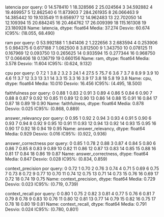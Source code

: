 latencia por query: 0      14.578410
1      18.328566
2      25.024564
3      34.592882
4      19.469957
5      12.862540
6      11.873903
7     284.261935
8      26.066463
9      14.385442
10     19.103549
11      9.656977
12     14.962483
13     22.702050
14     12.109394
15     20.684245
16     20.464762
17     26.009399
18    115.161308
19     23.180928
Name: latencia, dtype: float64
Media: 37.274
Desvio: 60.674
IC95%: (18.055, 68.490)

ram por query: 0     53.992188
1      1.941406
2      1.222656
3      2.683594
4      0.253906
5      0.984375
6      0.617188
7      1.062500
8      3.812500
9      1.343750
10     0.078125
11     0.167969
12     0.093750
13     0.265625
14     0.933594
15     0.277344
16     0.968750
17     0.066406
18     0.136719
19     0.660156
Name: ram, dtype: float64
Media: 3.578
Desvio: 11.604
IC95%: (0.624, 9.132)

cpu por query: 0      7.2
1      3.8
2      3.2
3     24.1
4     27.5
5     75.7
6      3.6
7      3.7
8      8.9
9      3.9
10     4.6
11     3.7
12     3.3
13     3.1
14     3.3
15     3.3
16     3.9
17     3.8
18     5.8
19     3.8
Name: cpu, dtype: float64
Media: 10.010
Desvio: 16.456
IC95%: (4.495, 18.500)

faithfulness por query: 0     0.88
1     0.83
2     0.91
3     0.89
4     0.86
5     0.84
6     0.90
7     0.88
8     0.87
9     0.92
10    0.85
11    0.89
12    0.90
13    0.86
14    0.88
15    0.91
16    0.84
17    0.87
18    0.89
19    0.90
Name: faithfulness, dtype: float64
Media: 0.878
Desvio: 0.025
IC95%: (0.868, 0.889)

answer_relevancy por query: 0     0.95
1     0.92
2     0.94
3     0.93
4     0.91
5     0.90
6     0.93
7     0.94
8     0.92
9     0.95
10    0.91
11    0.93
12    0.94
13    0.92
14    0.93
15    0.95
16    0.90
17    0.92
18    0.94
19    0.95
Name: answer_relevancy, dtype: float64
Media: 0.929
Desvio: 0.016
IC95%: (0.922, 0.936)

answer_correctness por query: 0     0.85
1     0.78
2     0.88
3     0.87
4     0.84
5     0.80
6     0.86
7     0.85
8     0.83
9     0.89
10    0.82
11    0.86
12    0.87
13    0.83
14    0.85
15    0.88
16    0.81
17    0.84
18    0.86
19    0.87
Name: answer_correctness, dtype: float64
Media: 0.847
Desvio: 0.028
IC95%: (0.834, 0.859)

context_precision por query: 0     0.72
1     0.70
2     0.76
3     0.74
4     0.71
5     0.69
6     0.75
7     0.73
8     0.72
9     0.77
10    0.70
11    0.74
12    0.75
13    0.71
14    0.73
15    0.76
16    0.69
17    0.72
18    0.74
19    0.75
Name: context_precision, dtype: float64
Media: 0.729
Desvio: 0.023
IC95%: (0.719, 0.739)

context_recall por query: 0     0.80
1     0.75
2     0.82
3     0.81
4     0.77
5     0.76
6     0.81
7     0.79
8     0.78
9     0.83
10    0.76
11    0.80
12    0.81
13    0.77
14    0.79
15    0.82
16    0.75
17    0.78
18    0.80
19    0.81
Name: context_recall, dtype: float64
Media: 0.791
Desvio: 0.024
IC95%: (0.780, 0.801)

